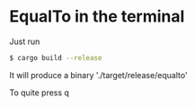 EqualTo in the terminal
=======================

Just run

```bash
$ cargo build --release
```

It will produce a binary './target/release/equalto'

To quite press q